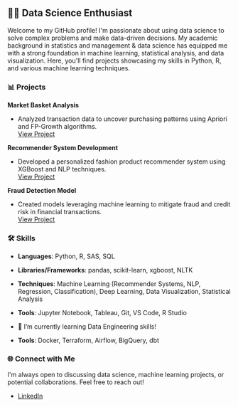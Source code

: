 ## 👨‍💻 Data Science Enthusiast

Welcome to my GitHub profile! I'm passionate about using data science to solve complex problems and make data-driven decisions. My academic background in statistics and management & data science has equipped me with a strong foundation in machine learning, statistical analysis, and data visualization. Here, you'll find projects showcasing my skills in Python, R, and various machine learning techniques.

### 📊 Projects

**Market Basket Analysis**  
- Analyzed transaction data to uncover purchasing patterns using Apriori and FP-Growth algorithms.  
[View Project](#)

**Recommender System Development**  
- Developed a personalized fashion product recommender system using XGBoost and NLP techniques.  
[View Project](#)

**Fraud Detection Model**  
- Created models leveraging machine learning to mitigate fraud and credit risk in financial transactions.  
[View Project](#)

### 🛠 Skills

- **Languages**: Python, R, SAS, SQL
- **Libraries/Frameworks**: pandas, scikit-learn, xgboost, NLTK
- **Techniques**: Machine Learning (Recommender Systems, NLP, Regression, Classification), Deep Learning, Data Visualization, Statistical Analysis
- **Tools**: Jupyter Notebook, Tableau, Git, VS Code, R Studio

- 🌱 I’m currently learning Data Engineering skills!
- **Tools**: Docker, Terraform, Airflow, BigQuery, dbt

### 🌐 Connect with Me

I'm always open to discussing data science, machine learning projects, or potential collaborations. Feel free to reach out!

- [LinkedIn](https://www.linkedin.com/in/blake-huebner/)


